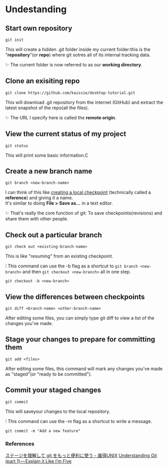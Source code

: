 # Undestanding
## Start own repository
~~~
git init
~~~
This will create a hidden .git folder inside my current folder:this is the "**repository**"(or **repo**) where git sotres all of its internal tracking data.

:sparkles: The current folder is now referred to as our **working directory**.
## **Clone** an exisiting repo
~~~
git clone https://github.com/kaissie/desktop-tutorial.git
~~~
This will download .git repository from the internet (GitHub) and extract the latest snapshot of the repo(all the files).

:sparkles: The URL I specify here is called the **remote origin**.
## View the current **status** of my project
~~~
git status
~~~
This will print some basic information.C
## Create a new **branch** name
~~~
git branch <new-branch-name>
~~~
I can think of this like <u>creating a local checkpoint</u> (technically called a **reference**) and giving it a name.<br>
It's similar to doing **File > Save as...** in a text editor.

:sparkles: That's really the core function of git: To save checkpoints(revisions) and share them with other people.
## **Check out** a particular branch
~~~
git check out <existing-branch-name>
~~~
This is like "resuming" from an existing checkpoint. 

:grey_exclamation: This command can use the -b flag as a shortcut to `git branch <new-branch>` and then `git checkout <new-branch>` all in one step.
~~~
git checkout -b <new-branch>
~~~
## View the **differences** between checkpoints
~~~
git diff <branch-name> <other-branch-name>
~~~
After editing some files, you can simply type git diff to view a list of the changes you've made.
## **Stage** your changes to prepare for committing them
~~~
git add <files>
~~~
After editing some files, this command will mark any changes you've made as "staged"(or "ready to be committed").
## **Commit** your staged changes
~~~
git commit
~~~
This will saveyour changes to the local repository.

:grey_exclamation: This command can use the -m flag as a shortcut to write a message.
~~~
git commit -m "Add a new feature"
~~~


### References

[ステージを理解して git をもっと便利に使う - 誰得UNIX](http://daretoku-unix.blogspot.com/2009/08/git.html)
[Understanding Git (part 1) — Explain it Like I’m Five](https://hackernoon.com/understanding-git-fcffd87c15a3)
